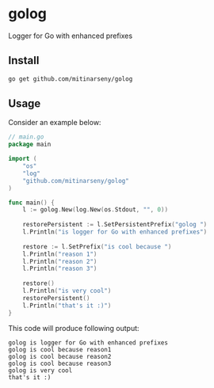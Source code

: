 # golog
Logger for Go with enhanced prefixes

## Install
```bash
go get github.com/mitinarseny/golog
```

## Usage
Consider an example below:
```go
// main.go
package main

import (
	"os"
	"log"
	"github.com/mitinarseny/golog"
)

func main() {
	l := golog.New(log.New(os.Stdout, "", 0))
	
	restorePersistent := l.SetPersistentPrefix("golog ")
	l.Println("is logger for Go with enhanced prefixes")
	
	restore := l.SetPrefix("is cool because ")
	l.Println("reason 1")
	l.Println("reason 2")
	l.Println("reason 3")
	
	restore()
	l.Println("is very cool")
	restorePersistent()
	l.Println("that's it :)")
}
```
This code will produce following output:
```
golog is logger for Go with enhanced prefixes
golog is cool because reason1
golog is cool because reason2
golog is cool because reason3
golog is very cool
that's it :)
```
